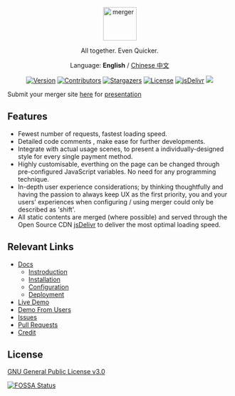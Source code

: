 <p align="center">
  <a href="https://merger.qrcdn.com">
    <img alt="merger" src="https://ae01.alicdn.com/kf/HTB1M9ondUKF3KVjSZFE760ExFXae.png" height="75">
  </a>
</p>

<p align="center">
All together. Even Quicker.
</p>
<p align="center">
Language: <strong>English</strong> / <a href="./README-CN.md">Chinese 中文</a>
</p>


<p align="center">
<a href="https://github.com/hifocus/merger/releases"><img alt="Version" src="https://img.shields.io/github/release/hifocus/merger/all.svg?style=flat-square"/></a>
<a href="https://github.com/hifocus/merger/graphs/contributors"><img alt="Contributors" src="https://img.shields.io/github/contributors/hifocus/merger.svg?style=flat-square"/></a>
<a href="https://github.com/hifocus/merger/stargazers"><img alt="Stargazers" src="https://img.shields.io/github/stars/hifocus/merger.svg?style=flat-square"/></a>
<a href="https://github.com/hifocus/merger/blob/master/LICENSE"><img alt="License" src="https://img.shields.io/github/license/hifocus/merger.svg?style=flat-square"/></a>
<a href="https://www.jsdelivr.com/package/gh/hifocus/merger"><img alt="jsDelivr" src="https://data.jsdelivr.com/v1/package/gh/hifocus/merger/badge"/></a>
<a href="https://app.fossa.com/projects/git%2Bgithub.com%2Fqr-merger%2Fmerger?ref=badge_shield" alt="FOSSA Status"><img src="https://app.fossa.com/api/projects/git%2Bgithub.com%2Fqr-merger%2Fmerger.svg?type=shield"/></a>
</p>

Submit your merger site [here](https://github.com/hifocus/merger/issues/4) for [presentation](https://merger.qrcdn.com/#/en-gb/?id=other-demo-sites)

## Features

- Fewest number of requests, fastest loading speed.
- Detailed code comments , make ease for further developments.
- Integrate with actual usage scenes, to present a individually-designed style for every single payment method.
- Highly customisable, everthing on the page can be changed through pre-configured JavaScript variables. No need for any programming technique.
- In-depth user experience considerations; by thinking thoughtfully and having the passion to always keep UX as the first priority, you and your users' experiences when configuring / using merger could only be described as 'shift'.
- All static contents are merged (where possible) and served through the Open Source CDN [jsDelivr](https://www.jsdelivr.com) to deliver the most optimal loading speed.

## Relevant Links

- [Docs](https://merger.qrcdn.com/categories/docs/)
  - [Instroduction](https://merger.qrcdn.com/docs/introduction)
  - [Installation](https://merger.qrcdn.com/docs/install)
  - [Configuration](https://merger.qrcdn.com/docs/configure)
  - [Deployment](https://merger.qrcdn.com/docs/deploy)
- [Live Demo](https://demo.qrcdn.com)
- [Demo From Users](https://merger.qrcdn.com/docs/introduction#Demo-From-Users)
- [Issues](https://github.com/hifocus/merger/issues)
- [Pull Requests](https://github.com/hifocus/merger/pulls)
- [Credit](https://merger.qrcdn.com/docs/introduction#Credit)

## License

[GNU General Public License v3.0](https://github.com/hifocus/merger/blob/master/LICENSE)


[![FOSSA Status](https://app.fossa.com/api/projects/git%2Bgithub.com%2Fqr-merger%2Fmerger.svg?type=large)](https://app.fossa.com/projects/git%2Bgithub.com%2Fqr-merger%2Fmerger?ref=badge_large)